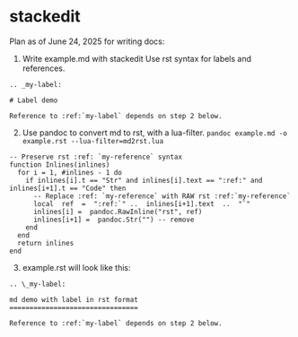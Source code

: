 # stackedit

Plan as of June 24, 2025 for writing docs:
1. Write example.md with stackedit Use rst syntax for labels and references.

```
.. _my-label:

# Label demo

Reference to :ref:`my-label` depends on step 2 below.
```

2. Use pandoc to convert md to rst, with a lua-filter.
`pandoc example.md -o example.rst --lua-filter=md2rst.lua`
```
-- Preserve rst :ref: `my-reference` syntax
function Inlines(inlines)
  for i = 1, #inlines - 1 do
    if inlines[i].t == "Str" and inlines[i].text == ":ref:" and inlines[i+1].t == "Code" then
      -- Replace :ref: `my-reference` with RAW rst :ref:`my-reference`
      local  ref  =  ":ref:`" ..  inlines[i+1].text  ..  "`"
      inlines[i] =  pandoc.RawInline("rst", ref)
      inlines[i+1] =  pandoc.Str("") -- remove
    end
  end
  return inlines
end
```
3. example.rst will look like this:

```
.. \_my-label:

md demo with label in rst format
================================

Reference to :ref:`my-label` depends on step 2 below.
```
<!--stackedit_data:
eyJoaXN0b3J5IjpbMTIxMjE0NjI2M119
-->